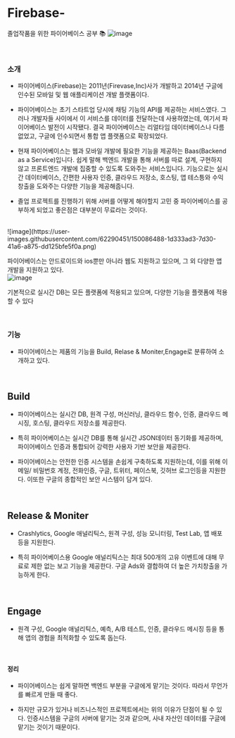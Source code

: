 # Firebase-
졸업작품을 위한 파이어베이스 공부 📚
![image](https://user-images.githubusercontent.com/62290451/150085304-2d8e5acc-f3e3-4484-88fb-558103e9e2ce.png)

<br>

### 소개 
- 파이어베이스(Firebase)는 2011년(Firevase,Inc)사가 개발하고 2014년 구글에 인수된 모바일 및 웹 애플리케이션 개발 플랫폼이다.

- 파이어베이스는 초기 스타트업 당시에 채팅 기능의 API를 제공하는 서비스였다. 그러나 개발자들 사이에서 이 서비스를 데이터를 전달하는데 사용하였는데, 여기서 파이어베이스 발전이 시작됐다. 결국 파이어베이스는 리얼타임 데이터베이스나 다름 없었고, 구글에 인수되면서 통합 앱 플랫폼으로 확장되었다.

- 현재 파이어베이스는 웹과 모바일 개발에 필요한 기능을 제공하는 Baas(Backend as a Service)입니다. 쉽게 말해 백엔드 개발을 통해 서버를 따로 설계, 구현하지 않고 프론트엔드 개발에 집중할 수 있도록 도와주는 서비스입니다. 기능으로는 실시간 데이터베이스, 간편한 사용자 인증, 클라우드 저장소, 호스팅, 앱 테스틍와 수익 창출을 도와주는 다양한 기능을 제공해줍니다.

- 졸업 프로젝트를 진행하기 위해 서버를 어떻게 해야할지 고민 중 파이어베이스를 공부하게 되었고 좋은점은 대부분이 무료라는 것이다.

<br>
![image](https://user-images.githubusercontent.com/62290451/150086488-1d333ad3-7d30-41a6-a875-dd125bfe5f0a.png)

파이어베이스는 안드로이드와 ios뿐만 아니라 웹도 지원하고 있으며, 그 외 다양한 앱 개발을 지원하고 있다. 
<br>
![image](https://user-images.githubusercontent.com/62290451/150086768-c1334eac-be27-4161-aa82-c9e4e1eb5801.png)

기본적으로 실시간 DB는 모든 플랫폼에 적용되고 있으며, 다양한 기능을 플랫폼에 적용할 수 있다


<br>

### 기능
- 파이어베이스는 제품의 기능을 Build, Relase & Moniter,Engage로 분류하여 소개하고 있다.

<br>

## Build

- 파이어베이스는 실시간 DB, 원격 구성, 머신러닝, 클라우드 함수, 인증, 클라우드 메시징, 호스팅, 클라우드 저장소를 제공한다.

- 특히 파이어베이스는 실시간 DB를 통해 실시간 JSON데이터 동기화를 제공하며, 파이어베이스 인증과 통합되어 강력한 사용자 기반 보안을 제공한다.

- 파이어베이스는 안전한 인증 시스템을 손쉽게 구축하도록 지원하는데, 이를 위해 이메일/ 비밀번호 계정, 전화인증, 구글, 트위터, 페이스북, 깃허브 로그인등을 지원한다. 이또한 구글의 종합적인 보안 시스템이 담겨 있다. 

<br>

## Release & Moniter 
 - Crashlytics, Google 애널리틱스, 원격 구성, 성능 모니터링, Test Lab, 앱 배포 등을 지원한다.

 - 특히 파이어베이스용 Google 애널리틱스는 최대 500개의 고유 이벤트에 대해 무료로 제한 없는 보고 기능을 제공한다. 구글 Ads와 결합하여 더 높은 가치창출을 가능하게 한다.

<br>

## Engage
 - 원격 구성, Google 애널리틱스, 예측, A/B 테스트, 인증, 클라우드 메시징 등을 통해 앱의 경험을 최적화할 수 있도록 돕는다.

<br> 

#### 정리
 - 파이어베이스는 쉽게 말하면 백엔드 부분을 구글에게 맡기는 것이다. 따라서 무언가를 빠르게 만들 때 좋다.

 - 하지만 규모가 있거나 비즈니스적인 프로젝트에서는 위의 이유가 단점이 될 수 있다. 인증시스템을 구글의 서버에 맡기는 것과 같으며, 사내 자산인 데이터를 구글에 맡기는 것이기 때문이다.

 
